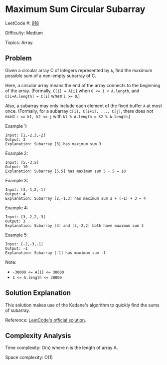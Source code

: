 # Maximum Sum Circular Subarray

LeetCode #: [918](https://leetcode.com/problems/maximum-sum-circular-subarray/)

Difficulty: Medium

Topics: Array.

## Problem

Given a circular array C of integers represented by `A`, find the maximum possible sum of a non-empty subarray of C.

Here, a circular array means the end of the array connects to the beginning of the array.  (Formally, `C[i] = A[i]` when `0 <= i < A.length`, and `C[i+A.length] = C[i]` when `i >= 0`.)

Also, a subarray may only include each element of the fixed buffer `A` at most once.  (Formally, for a subarray `C[i], C[i+1], ..., C[j]`, there does not exist `i <= k1, k2 <= j` with `k1 % A.length = k2 % A.length`.)

Example 1:

```text
Input: [1,-2,3,-2]
Output: 3
Explanation: Subarray [3] has maximum sum 3
```

Example 2:

```text
Input: [5,-3,5]
Output: 10
Explanation: Subarray [5,5] has maximum sum 5 + 5 = 10
```

Example 3:

```text
Input: [3,-1,2,-1]
Output: 4
Explanation: Subarray [2,-1,3] has maximum sum 2 + (-1) + 3 = 4
```

Example 4:

```text
Input: [3,-2,2,-3]
Output: 3
Explanation: Subarray [3] and [3,-2,2] both have maximum sum 3
```

Example 5:

```text
Input: [-2,-3,-1]
Output: -1
Explanation: Subarray [-1] has maximum sum -1
```

Note:

- `-30000 <= A[i] <= 30000`
- `1 <= A.length <= 30000`

## Solution Explanation

This solution makes use of the Kadane's algorithm to quickly find the sums of subarray.

Reference: [LeetCode's official solution](https://leetcode.com/problems/maximum-sum-circular-subarray/solution/).

## Complexity Analysis

Time complexity: O(n) where n is the length of array A.

Space complexity: O(1)

